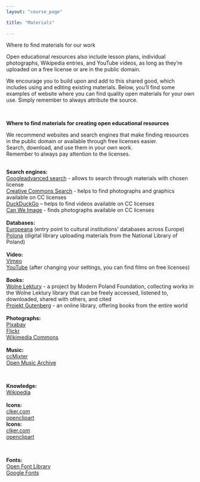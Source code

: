 ```yaml
---
layout: "course_page"

title: "Materials"

---
```


<div class="text-center screen-title">
Where to find materials for our work
</div>

<div class="screen-content">
  <p>
  Open educational resources also include lesson plans, individual photographs, Wikipedia entries, and YouTube videos, as long as they’re uploaded on a free license or are in the public domain.
  </p>
  
  <p>
We encourage you to build upon and add to this shared good, which includes using and editing existing materials. Below, you’ll find some examples of website where you can find quality open materials for your own use. Simply remember to always attribute the source.

  </p>
  
&nbsp;
<p>
  <strong>Where to find materials for creating open educational resources</strong>
</p>
<p>
  We recommend websites and search engines that make finding resources in the public domain or available through free licenses easier. <br/>
Search, download, and use them in your own work. <br/>  
 Remember to always pay attention to the licenses. <br/>
</p>
&nbsp;  


<div class="row">
  <div class="col-md-2">
   <img src="{{ site.baseurl }}/img/zasoby_ikona1.png" alt=""/>          
  </div>   
  <div class="col-md-10">
    <strong>Search engines:</strong><br/>
    <a class="content-link" target="_blank" href="https://www.google.com/advanced_search">Googleadvanced search</a> - allows to search through materials with chosen license <br/>
	 <a class="content-link" target="_blank" href="https://ccsearch.creativecommons.org/">Creative Commons Search</a> - helps to find photographs and graphics available on CC licenses <br/>
	 <a class="content-link" target="_blank" href="https://duckduckgo.com">DuckDuckGo</a> – helps to find videos available on CC licenses <br/>
	  <a class="content-link" target="_blank" href="https://canweimage.com/">Can We Image</a> - finds photographs available on CC licenses
  </div>             
</div>
   &nbsp;  
<div class="row">
  <div class="col-md-2">
   <img src="{{ site.baseurl }}/img/zasoby_ikona2.png" alt=""/>          
  </div>   
  <div class="col-md-10">
    <strong>Databases:</strong><br/>
    <a class="content-link" target="_blank" href="https://www.europeana.eu">Europeana</a> (entry point to cultural institutions’ databases across Europe)<br/>
	 <a class="content-link" target="_blank" href="https://polona.pl/en/">Polona</a> (digital library uploading materials from the National Library of Poland)
  </div>             
</div>    
   &nbsp;  
<div class="row">
  <div class="col-md-2">
   <img src="{{ site.baseurl }}/img/zasoby_ikona3.png" alt=""/>          
  </div>   
  <div class="col-md-10">
    <strong>Video:</strong><br/>
	 <a class="content-link" target="_blank" href="https://vimeo.com/">Vimeo</a><br/>
	 <a class="content-link" target="_blank" href="https://polona.pl/">YouTube</a> (after changing your settings, you can find films on free licenses)
  </div>             
</div>    
 &nbsp;
<div class="row">
  <div class="col-md-2">
   <img src="{{ site.baseurl }}/img/zasoby_ikona4.png" alt=""/>          
  </div>   
  <div class="col-md-10">
    <strong>Books:</strong><br/>
    <a class="content-link" target="_blank" href="https://wolnelektury.pl/">Wolne Lektury</a> -  a project by Modern Poland Foundation, collecting works in the Wolne Lektury library that can be freely accessed, listened to, downloaded, shared with others, and cited<br/>
	 <a class="content-link" target="_blank" href="http://www.gutenberg.org/">Projekt Gutenberg</a> - an online library, offering books from the entire world
  </div>             
</div>    
 &nbsp;
<div class="row">
  <div class="col-md-2">
   <img src="{{ site.baseurl }}/img/zasoby_ikona5.png" alt=""/>          
  </div>   
  <div class="col-md-10">
    <strong>Photographs:</strong><br/>
    <a class="content-link" target="_blank" href="https://pixabay.com/">Pixabay</a><br/>
	<a class="content-link" target="_blank" href="https://www.flickr.com/">Flickr</a><br/>
	 <a class="content-link" target="_blank" href="https://commons.wikimedia.org/wiki/Main_Page">Wikimedia Commons</a>
  </div>             
</div>    
 &nbsp;
<div class="row">
  <div class="col-md-2">
   <img src="{{ site.baseurl }}/img/zasoby_ikona6.png" alt=""/>          
  </div>   
  <div class="col-md-10">
    <strong>Music: </strong><br/>
    <a class="content-link" target="_blank" href="http://dig.ccmixter.org/">ccMixter</a><br/>
	 <a class="content-link" target="_blank" href="http://openmusicarchive.org/">Open Music Archive</a>
  </div>             
</div>    

 &nbsp;
<div class="row">
  <div class="col-md-2">
   <img src="{{ site.baseurl }}/img/zasoby_ikona7.png" alt=""/>          
  </div>   
  <div class="col-md-10">
    <strong>Knowledge:</strong><br/>
     <a class="content-link" target="_blank" href="https://www.wikipedia.org/">Wikipedia</a><br/>
	 
</div>    
 &nbsp;

<div class="row">
  <div class="col-md-2">
   <img src="{{ site.baseurl }}/img/zasoby_ikona8.png" alt=""/>          
  </div>   
  <div class="col-md-10">
    <strong>Icons:</strong><br/>
    <a class="content-link" target="_blank" href="http://www.clker.com/">clker.com</a><br/>
	 <a class="content-link" target="_blank" href="https://openclipart.org/">openclipart</a>
  </div>             
</div>  

<div class="row">
  <div class="col-md-2">
   <img src="{{ site.baseurl }}/img/zasoby_ikona8.png" alt=""/>          
  </div>   
  <div class="col-md-10">
    <strong>Icons: </strong><br/>
     <a class="content-link" target="_blank" href="http://www.clker.com/">clker.com</a><br/>
	 <a class="content-link" target="_blank" href="https://openclipart.org/">openclipart</a>
	</div>             
</div>  

 &nbsp;
<div class="row">
  <div class="col-md-2">
   <img src="{{ site.baseurl }}/img/zasoby_ikona9.png" alt=""/>          
  </div>   
  <div class="col-md-10">
    <strong>Fonts: </strong><br/>
     <a class="content-link" target="_blank" href="https://fontlibrary.org/">Open Font Library</a><br/>
	 <a class="content-link" target="_blank" href="https://fonts.google.com/">Google Fonts</a>
  </div>             
</div>    

</div> 
